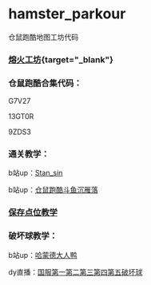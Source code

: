 # hamster_parkour
仓鼠跑酷地图工坊代码


### [熔火工坊](https://www.owmod.net/work/view/1715){target="_blank"}


### 仓鼠跑酷合集代码：

G7V27

13GT0R

9ZDS3


### 通关教学：

b站up：[Stan_sin](https://space.bilibili.com/29218596/)

b站up：[仓鼠跑酷斗鱼沉雁落](https://space.bilibili.com/1109308346/)


### [保存点位教学](https://www.bilibili.com/video/BV1da4y1W7uA)


### 破坏球教学：

b站up：[哈蒙德大人鸭](https://space.bilibili.com/322079064?from=search&seid=9199181553219415156)

dy直播：[国服第一第二第三第四第五破坏球](https://www.douyu.com/5790826)
